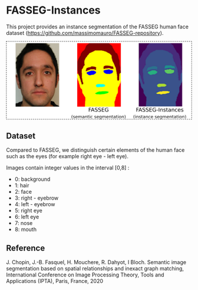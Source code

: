 # FASSEG-Instances
This project provides an instance segmentation of the FASSEG human face dataset (https://github.com/massimomauro/FASSEG-repository).

![alt text](https://github.com/Jeremy-Chopin/FASSEG-instances/blob/main/src/fasseg_chgt.png?raw=true)

## Dataset

Compared to FASSEG, we distinguish certain elements of the human face such as the eyes (for example right eye - left eye).

Images contain integer values in the interval [0,8] : 
- 0: background
- 1: hair
- 2: face
- 3: right - eyebrow
- 4: left - eyebrow
- 5: right eye
- 6: left eye
- 7: nose
- 8: mouth

## Reference

J. Chopin, J.-B. Fasquel, H. Mouchere, R. Dahyot, I Bloch. Semantic image segmentation based on spatial relationships and inexact graph matching, International Conference on Image Processing Theory, Tools and Applications (IPTA), Paris, France, 2020